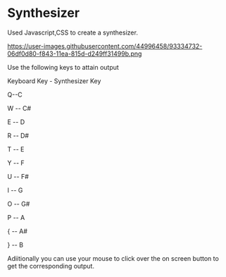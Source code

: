 # Synthesizer
Used Javascript,CSS to create a synthesizer.

https://user-images.githubusercontent.com/44996458/93334732-06df0d80-f843-11ea-815d-d249ff31499b.png


Use the following keys to attain output

Keyboard Key - Synthesizer Key

Q--C

W          --    C#

E      --        D

R       --       D#

T         --     E

Y        --      F

U        --      F#

I        --      G

O        --      G#

P        --      A

{        --      A#

}        --      B


Adiitionally you can use your mouse to click over the on screen button to get the corresponding output.

